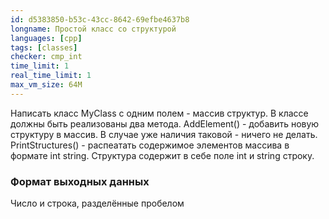 ```yaml
---
id: d5383850-b53c-43cc-8642-69efbe4637b8
longname: Простой класс со структурой
languages: [cpp]
tags: [classes]
checker: cmp_int
time_limit: 1
real_time_limit: 1
max_vm_size: 64M
---
```


Написать класс MyClass с одним полем - массив структур. В классе должны быть реализованы два метода.
AddElement() - добавить новую структуру в массив. В случае уже наличия таковой - ничего не делать.
PrintStructures() - распеатать содержимое элементов массива в формате int string.
Структура содержит в себе поле int и string строку.

### Формат выходных данных

Число и строка, разделённые пробелом
